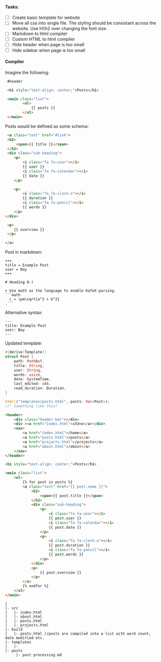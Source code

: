 #### Tasks:

- [ ] Create basic template for website
- [ ] Move all css into single file. The styling should be consistant across the website. Use h1/h2 over changing the font size.
- [ ] Markdown to html compiler
- [ ] Custom HTML to html compiler
- [ ] Hide header when page is too small
- [ ] Hide sidebar when page is too small

#### Compiler

Imagine the following:

```html
 #header

 <h1 style="text-align: center;">Posts</h1>

 <main class="list">
        <ul>
            {{ posts }}
        </ul>
 </main>
```

Posts would be defined as some schema:
```html
 <a class="test" href="#link">
 <h2>
     <span>{{ title }}</span>
 </h2>
 <div class="sub-heading">
    <p>
        <i class="fa fa-user"></i>
        {{ user }}
        <i class="fa fa-calendar"></i>
        {{ date }}
    </p>

    <p>
        <i class="fa fa-clock-o"></i>
        {{ duration }}
        <i class="fa fa-pencil"></i>
        {{ words }}
    </p>
</div>

 <p>
    {{ overview }}
 </p>

</a>
```

Post in markdown:

```
+++
title = Example Post
user = Bay
+++

# Heading 8-)

> Use math as the language to enable KaTeX parsing.
```math
  c = \pm\sqrt{a^2 + b^2}
.```

```

Alternative syntax:

```
---
title: Example Post
user: Bay
---
```

Updated template:

```rust
#[derive(Template)]
struct Post {
    path: PathBuf,
    title: String,
    user: String,
    words: usize,
    date: SystemTime,
    last_edited: u64,
    read_duration: Duration,
}

html!("templates/posts.html", posts: Vec<Post>);
//^ Something like this?

```

```html
<header>
    <div class="header-bar"></div>
    <div ><a href="index.html">zX3no</a></div>
    <nav>
        <a href="index.html">/home</a>
        <a href="posts.html">/posts</a>
        <a href="projects.html">/projects</a>
        <a href="about.html">/about</a>
    </nav>
</header>

<h1 style="text-align: center;">Posts</h1>

<main class="list">
    <ul>
        {% for post in posts %}
        <a class="test" href="{{ post.name }}">
            <h2>
                <span>{{ post.title }}</span>
            </h2>
            <div class="sub-heading">
                <p>
                    <i class="fa fa-user"></i>
                    {{ post.user }}
                    <i class="fa fa-calendar"></i>
                    {{ post.date }}
                </p>
                <p>
                    <i class="fa fa-clock-o"></i>
                    {{ post.duration }}
                    <i class="fa fa-pencil"></i>
                    {{ post.words }}
                </p>
            </div>
            <p>
                {{ post.overview }}
            </p>
        </a>
        {% endfor %}
    </ul>
</main>
```

```
|
|- src
|   |- index.html
|   |- about.html
|   |- posts.html
|   |- projects.html
|- build
|   |- posts.html //posts are compiled into a list with word count, date modified etc.
|- templates
|   |-
|- posts
     |- post processing.md
```

